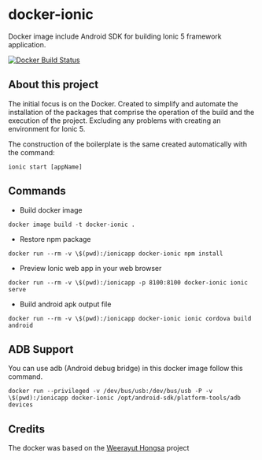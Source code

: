 # docker-ionic

Docker image include Android SDK for building Ionic 5 framework application.

[![Docker Build Status](https://img.shields.io/docker/build/kusumoto/docker-ionic-android-sdk.svg)](https://hub.docker.com/r/kusumoto/docker-ionic-android-sdk/)

## About this project

The initial focus is on the Docker.
Created to simplify and automate the installation of the packages that comprise the operation of the build and the execution of the project. Excluding any problems with creating an environment for Ionic 5.

The construction of the boilerplate is the same created automatically with the command:

```
ionic start [appName]
```

## Commands

- Build docker image

```
docker image build -t docker-ionic .
```

- Restore npm package

```
docker run --rm -v \$(pwd):/ionicapp docker-ionic npm install
```

- Preview Ionic web app in your web browser

```
docker run --rm -v \$(pwd):/ionicapp -p 8100:8100 docker-ionic ionic serve
```

- Build android apk output file

```
docker run --rm -v \$(pwd):/ionicapp docker-ionic ionic cordova build android
```

## ADB Support

You can use adb (Android debug bridge) in this docker image follow this command.

```
docker run --privileged -v /dev/bus/usb:/dev/bus/usb -P -v \$(pwd):/ionicapp docker-ionic /opt/android-sdk/platform-tools/adb devices

```

## Credits

The docker was based on the [Weerayut Hongsa](https://github.com/Kusumoto/docker-ionic-android-sdk) project
